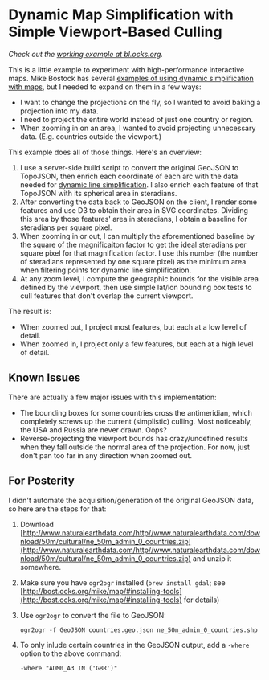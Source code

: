 # Dynamic Map Simplification with Simple Viewport-Based Culling #

<em>Check out the [working example at bl.ocks.org](http://bl.ocks.org/douglyuckling/6014e32c72f85f14cb49).</em>

This is a little example to experiment with high-performance interactive maps. Mike Bostock has several [examples of using dynamic simplification with maps](http://bl.ocks.org/mbostock/6287633), but I needed to expand on them in a few ways:

* I want to change the projections on the fly, so I wanted to avoid baking a projection into my data.
* I need to project the entire world instead of just one country or region.
* When zooming in on an area, I wanted to avoid projecting unnecessary data. (E.g. countries outside the viewport.)

This example does all of those things. Here's an overview:

1. I use a server-side build script to convert the original GeoJSON to TopoJSON, then enrich each coordinate of each arc with the data needed for [dynamic line simplification](http://bost.ocks.org/mike/simplify/). I also enrich each feature of that TopoJSON with its spherical area in steradians.
2. After converting the data back to GeoJSON on the client, I render some features and use D3 to obtain their area in SVG coordinates. Dividing this area by those features' area in steradians, I obtain a baseline for steradians per square pixel.
3. When zooming in or out, I can multiply the aforementioned baseline by the square of the magnificaiton factor to get the ideal steradians per square pixel for that magnification factor. I use this number (the number of steradians represented by one square pixel) as the minimum area when filtering points for dynamic line simplification.
4. At any zoom level, I compute the geographic bounds for the visible area defined by the viewport, then use simple lat/lon bounding box tests to cull features that don't overlap the current viewport.

The result is:

* When zoomed out, I project most features, but each at a low level of detail.
* When zoomed in, I project only a few features, but each at a high level of detail.

## Known Issues ##

There are actually a few major issues with this implementation:

* The bounding boxes for some countries cross the antimeridian, which completely screws up the current (simplistic) culling. Most noticeably, the USA and Russia are never drawn. Oops?
* Reverse-projecting the viewport bounds has crazy/undefined results when they fall outside the normal area of the projection. For now, just don't pan too far in any direction when zoomed out.

## For Posterity ##

I didn't automate the acquisition/generation of the original GeoJSON data, so here are the steps for that:

1. Download [http://www.naturalearthdata.com/http//www.naturalearthdata.com/download/50m/cultural/ne_50m_admin_0_countries.zip](http://www.naturalearthdata.com/http//www.naturalearthdata.com/download/50m/cultural/ne_50m_admin_0_countries.zip) and unzip it somewhere.
2. Make sure you have `ogr2ogr` installed (`brew install gdal`; see [http://bost.ocks.org/mike/map/#installing-tools](http://bost.ocks.org/mike/map/#installing-tools) for details)
3. Use `ogr2ogr` to convert the file to GeoJSON:
       
       ogr2ogr -f GeoJSON countries.geo.json ne_50m_admin_0_countries.shp

4. To only inlude certain countries in the GeoJSON output, add a `-where` option to the above command:

       -where "ADM0_A3 IN ('GBR')"